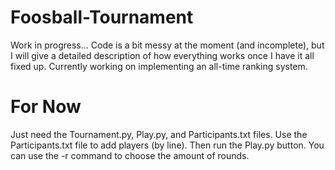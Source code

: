 # Foosball-Tournament

Work in progress... Code is a bit messy at the moment (and incomplete), but I will give a detailed description of how everything works once I have it all fixed up. Currently working on implementing an all-time ranking system.

# **For Now**
Just need the Tournament.py, Play.py, and Participants.txt files. Use the Participants.txt file to add players (by line). Then run the Play.py button. You can use the -r command to choose the amount of rounds.
